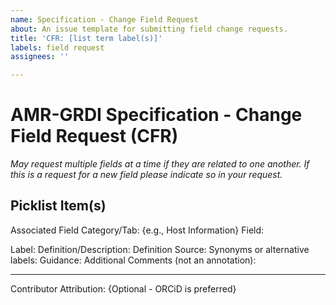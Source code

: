```yaml
---
name: Specification - Change Field Request
about: An issue template for submitting field change requests.
title: 'CFR: [list term label(s)]'
labels: field request
assignees: ''

---
```


# AMR-GRDI Specification - Change Field Request (CFR)
_May request multiple fields at a time if they are related to one another. If this is a request for a new field please indicate so in your request._

## Picklist Item(s)

Associated Field Category/Tab: {e.g., Host Information}
Field:

Label:
Definition/Description:
Definition Source:
Synonyms or alternative labels:
Guidance:
Additional Comments (not an annotation):

--- 
Contributor Attribution: {Optional - ORCiD is preferred}
